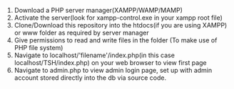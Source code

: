 1. Download a PHP server manager(XAMPP/WAMP/MAMP)
2. Activate the server(look for xampp-control.exe in your xampp root file)
3. Clone/Download this repository into the htdocs(if you are using XAMPP) or www folder as required by server manager
4. Give permissions to read and write files in the folder (To make use of PHP file system)
5. Navigate to localhost/'filename'/index.php(in this case localhost/TSH/index.php) on your web browser to view first page
6. Navigate to admin.php to view admin login page, set up with admin account stored directly into the db via source code.